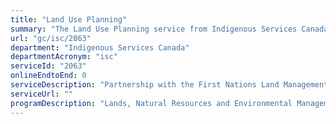 ```yaml
---
title: "Land Use Planning"
summary: "The Land Use Planning service from Indigenous Services Canada is not available end-to-end online, according to the GC Service Inventory."
url: "gc/isc/2063"
department: "Indigenous Services Canada"
departmentAcronym: "isc"
serviceId: "2063"
onlineEndtoEnd: 0
serviceDescription: "Partnership with the First Nations Land Management Resource Centre and National Aboriginal Land Managers Association for land use planning."
serviceUrl: ""
programDescription: "Lands, Natural Resources and Environmental Management"
---
```

